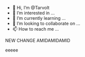 - 👋 Hi, I’m @Tarvolt
- 👀 I’m interested in ...
- 🌱 I’m currently learning ...
- 💞️ I’m looking to collaborate on ...
- 📫 How to reach me ...

<!---
Tarvolt/Tarvolt is a ✨ special ✨ repository because its `README.md` (this file) appears on your GitHub profile.
You can click the Preview link to take a look at your changes.
--->

 NEW CHANGE AMIDAMIDAMID
 
 eeeee